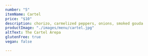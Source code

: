 ```yaml
---
number: "5"
itemName: Cartel
price: "$10"
description: chorizo, carmelized peppers, onions, smoked gouda
productImage: "./images/menu/cartel.jpg"
altText: The Cartel Arepa
glutenFree: true
vegan: false

---
```

